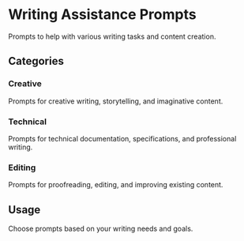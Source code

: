 # Writing Assistance Prompts

Prompts to help with various writing tasks and content creation.

## Categories

### Creative
Prompts for creative writing, storytelling, and imaginative content.

### Technical
Prompts for technical documentation, specifications, and professional writing.

### Editing
Prompts for proofreading, editing, and improving existing content.

## Usage

Choose prompts based on your writing needs and goals.